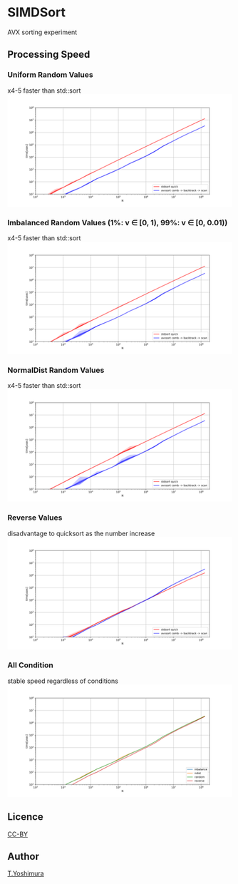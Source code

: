 # SIMDSort

AVX sorting experiment

## Processing Speed

### Uniform Random Values
x4-5 faster than std::sort  
![random](https://github.com/tk-yoshimura/SIMDSort/blob/main/figures/sort_random_speed.svg)  

### Imbalanced Random Values (1%: v &in; [0, 1), 99%: v &in; [0, 0.01))
x4-5 faster than std::sort  
![imbalanced random](https://github.com/tk-yoshimura/SIMDSort/blob/main/figures/sort_inbalance_speed.svg)  

### NormalDist Random Values
x4-5 faster than std::sort  
![ndist](https://github.com/tk-yoshimura/SIMDSort/blob/main/figures/sort_ndist_speed.svg)  

### Reverse Values
disadvantage to quicksort as the number increase  
![ndist](https://github.com/tk-yoshimura/SIMDSort/blob/main/figures/sort_reverse_speed.svg)  

### All Condition
stable speed regardless of conditions
![avxall](https://github.com/tk-yoshimura/SIMDSort/blob/main/figures/sort_avxall_speed.svg)  

## Licence
[CC-BY](https://github.com/tk-yoshimura/SIMDSort/blob/main/LICENSE)

## Author

[T.Yoshimura](https://github.com/tk-yoshimura)
